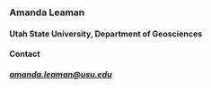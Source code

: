 ### Amanda Leaman
#### Utah State University, Department of Geosciences

#### Contact
##### amanda.leaman@usu.edu
